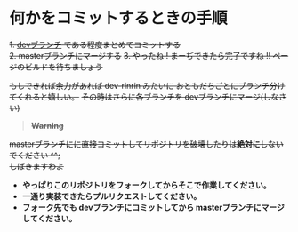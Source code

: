 # 何かをコミットするときの手順

~~1. [devブランチ](https://github.com/Sarf-Esports/website/tree/dev) である程度まとめてコミットする~~  
~~2. masterブランチにマージする~~
~~3. やったね ! まーぢできたら完了ですね !! ページのビルドを待ちましょう~~  

~~もしできれば余力があれば dev-rinrin みたいに おともだちごとにブランチ分けてくれると嬉しい。~~
~~その時はさらに各ブランチを devブランチにマージ(しなさい)~~

> ~~**Warning**~~

~~masterブランチにに直接コミットしてリポジトリを破壊したりは**絶対に**しないでください ^^;~~  
~~しばきますわよ~~

- **やっぱりこのリポジトリをフォークしてからそこで作業してください。**  
- **一通り実装できたらプルリクエストしてください。**  
- **フォーク先でも devブランチにコミットしてから masterブランチにマージしてください。**

